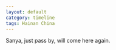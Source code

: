```yaml
---
layout: default
category: timeline
tags: Hainan China
---
```


Sanya, just pass by, will come here again.

<img src="{{ site_url }}/img/posts/2014-05-23-sanya.jpg" alt="">

